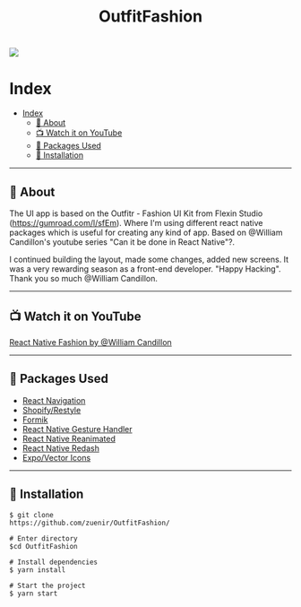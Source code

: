 <h1 align="center">
    OutfitFashion
</h1> 
<h1>
    <img src="https://ik.imagekit.io/a2i1powpkto/outfit_LgU_A_pLl.jpg">
</h1>

# Index
- [Index](#index)
  - [🔖 About](#-about)
  - [📺 Watch it on YouTube](#-watch-it-on-youtube)
  - [🚀 Packages Used](#-packages-used)
  - [📂 Installation](#-installation)
___

## 🔖 About

The UI app is based on the Outfitr - Fashion UI Kit from Flexin Studio (https://gumroad.com/l/sfEm). Where I'm using different react native packages which is useful for creating any kind of app. Based on @William Candillon's youtube series "Can it be done in React Native"?.

I continued building the layout, made some changes, added new screens. It was a very rewarding season as a front-end developer. "Happy Hacking". Thank you so much @William Candillon.

___

## 📺 Watch it on YouTube
[React Native Fashion by @William Candillon](https://www.youtube.com/watch?v=MqRnpUC4czs&list=PLkOyNuxGl9jyhndcnbFcgNM81fZak7Rbw&index=26&t=57s)

___

## 🚀 Packages Used

- [React Navigation](https://reactnavigation.org/)
- [Shopify/Restyle](https://github.com/Shopify/restyle)
- [Formik](https://formik.org/)
- [React Native Gesture Handler](https://docs.swmansion.com/react-native-gesture-handler/docs/)
- [React Native Reanimated](https://docs.swmansion.com/react-native-reanimated/)
- [React Native Redash](https://wcandillon.gitbook.io/redash/)
- [Expo/Vector Icons](https://docs.expo.io/guides/icons/)

___

## 📂 Installation
    $ git clone 
    https://github.com/zuenir/OutfitFashion/

    # Enter directory
    $cd OutfitFashion

    # Install dependencies
    $ yarn install

    # Start the project
    $ yarn start